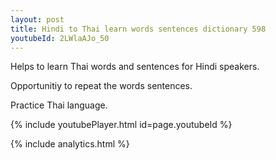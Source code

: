 ```yaml
---
layout: post
title: Hindi to Thai learn words sentences dictionary 598 
youtubeId: 2LWlaAJo_50
---
```

 
 
Helps to learn Thai words and sentences for Hindi speakers.

Opportunitiy to repeat the words sentences. 

Practice Thai language. 
 
{% include youtubePlayer.html id=page.youtubeId %}
 
 
{% include analytics.html %}